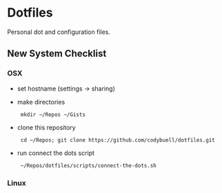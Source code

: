 Dotfiles
========

Personal dot and configuration files.

New System Checklist
--------------------

### OSX

 - set hostname (settings -> sharing)
 - make directories

        mkdir ~/Repos ~/Gists

 - clone this repository

        cd ~/Repos; git clone https://github.com/codybuell/dotfiles.git

 - run connect the dots script

        ~/Repos/dotfiles/scripts/connect-the-dots.sh

### Linux
